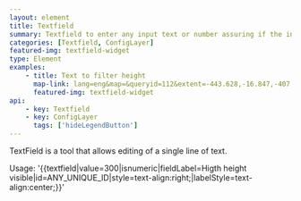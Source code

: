 ```yaml
---
layout: element
title: Textfield
summary: Textfield to enter any input text or number assuring if the input is valid.
categories: [Textfield, ConfigLayer]
featured-img: textfield-widget
type: Element
examples:
    - title: Text to filter height
      map-link: lang=eng&map=&queryid=112&extent=-443.628,-16.847,-407.373,3.294&tools=helpintro,layerchooser,zoomextent,customzoom,getfeature,hovershowlegend&options=scale,startopened,hidestylechooser,enablequeries,capabilities&visiblelayers=custom
      featured-img: textfield-widget
api: 
    - key: Textfield
    - key: ConfigLayer
      tags: ['hideLegendButton']
---
```

TextField is a tool that allows editing of a single line of text.

Usage: '\{\{textfield\|value=300\|isnumeric\|fieldLabel=Higth height visible\|id=ANY_UNIQUE_ID\|style=text-align:right;\|labelStyle=text-align:center;\}\}'
